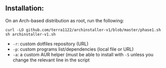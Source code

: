 
## Installation:

On an Arch-based distribution as root, run the following:

```
curl -LO github.com/terra1122/archinstaller-v1/blob/master/phase1.sh
sh archinstaller-v1.sh
```

- `-r`: custom dotfiles repository (URL)
- `-p`: custom programs list/dependencies (local file or URL)
- `-a`: a custom AUR helper (must be able to install with `-S` unless you
  change the relevant line in the script

